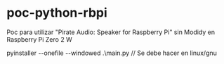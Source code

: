 # poc-python-rbpi

Poc para utilizar "Pirate Audio: Speaker for Raspberry Pi" sin Modidy en Raspberry Pi Zero 2 W

pyinstaller --onefile --windowed .\main.py // Se debe hacer en linux/gnu